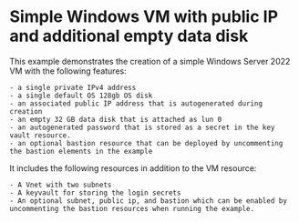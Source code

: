 # Simple Windows VM with public IP and additional empty data disk

This example demonstrates the creation of a simple Windows Server 2022 VM with the following features:

    - a single private IPv4 address 
    - a single default OS 128gb OS disk
    - an associated public IP address that is autogenerated during creation
    - an empty 32 GB data disk that is attached as lun 0
    - an autogenerated password that is stored as a secret in the key vault resource.
    - an optional bastion resource that can be deployed by uncommenting the bastion elements in the example

It includes the following resources in addition to the VM resource:

    - A Vnet with two subnets 
    - A keyvault for storing the login secrets
    - An optional subnet, public ip, and bastion which can be enabled by uncommenting the bastion resources when running the example.
